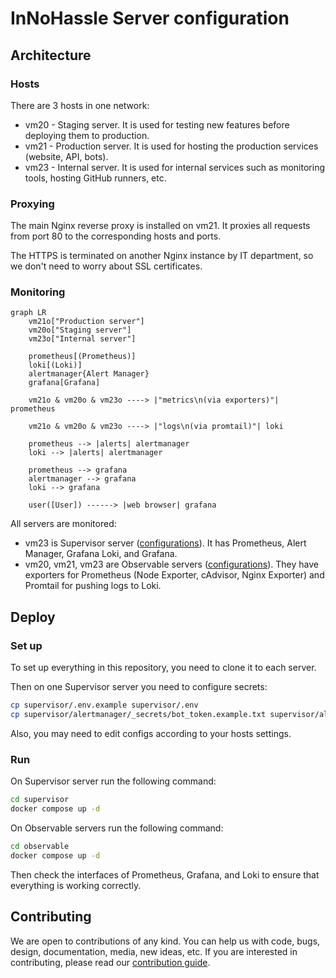 # InNoHassle Server configuration

## Architecture

### Hosts

There are 3 hosts in one network:

- vm20 - Staging server.
  It is used for testing new features before deploying them to production.
- vm21 - Production server.
  It is used for hosting the production services (website, API, bots).
- vm23 - Internal server.
  It is used for internal services such as monitoring tools, hosting GitHub runners, etc.

### Proxying

The main Nginx reverse proxy is installed on vm21.
It proxies all requests from port 80 to the corresponding hosts and ports.

The HTTPS is terminated on another Nginx instance by IT department,
so we don't need to worry about SSL certificates.

### Monitoring

```mermaid
graph LR
    vm21o["Production server"]
    vm20o["Staging server"]
    vm23o["Internal server"]

    prometheus[(Prometheus)]
    loki[(Loki)]
    alertmanager{Alert Manager}
    grafana[Grafana]

    vm21o & vm20o & vm23o ----> |"metrics\n(via exporters)"| prometheus

    vm21o & vm20o & vm23o ----> |"logs\n(via promtail)"| loki

    prometheus --> |alerts| alertmanager
    loki --> |alerts| alertmanager

    prometheus --> grafana
    alertmanager --> grafana
    loki --> grafana

    user([User]) ------> |web browser| grafana
```

All servers are monitored:

- vm23 is Supervisor server ([configurations](./supervisor)).
  It has Prometheus, Alert Manager, Grafana Loki, and Grafana.
- vm20, vm21, vm23 are Observable servers ([configurations](./observable)).
  They have exporters for Prometheus (Node Exporter, cAdvisor, Nginx Exporter) and Promtail for pushing logs to Loki.

## Deploy

### Set up

To set up everything in this repository, you need to clone it to each server.

Then on one Supervisor server you need to configure secrets:
```bash
cp supervisor/.env.example supervisor/.env
cp supervisor/alertmanager/_secrets/bot_token.example.txt supervisor/alertmanager/_secrets/bot_token.txt
```

Also, you may need to edit configs according to your hosts settings.

### Run

On Supervisor server run the following command:
```bash
cd supervisor
docker compose up -d
```

On Observable servers run the following command:
```bash
cd observable
docker compose up -d
```

Then check the interfaces of Prometheus, Grafana, and Loki to ensure that everything is working correctly.

## Contributing

We are open to contributions of any kind.
You can help us with code, bugs, design, documentation, media, new ideas, etc.
If you are interested in contributing, please read our [contribution guide](https://github.com/one-zero-eight/.github/blob/main/CONTRIBUTING.md).
